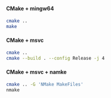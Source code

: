 #### CMake + mingw64
```bash
cmake ..
make
```

#### CMake + msvc
```bash
cmake ..
cmake --build . --config Release -j 4
```

#### CMake + msvc + namke 
```bash
cmake .. -G 'NMake MakeFiles'
nmake
```
